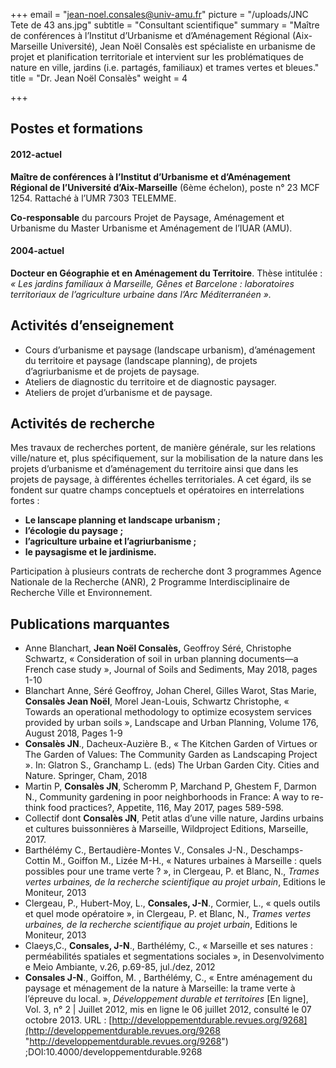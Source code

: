 +++
email = "jean-noel.consales@univ-amu.fr"
picture = "/uploads/JNC Tete de 43 ans.jpg"
subtitle = "Consultant scientifique"
summary = "Maître de conférences à l’Institut d’Urbanisme et d’Aménagement Régional (Aix-Marseille Université), Jean Noël Consalès est spécialiste en urbanisme de projet et planification territoriale et intervient sur les problématiques de nature en ville, jardins (i.e. partagés, familiaux) et trames vertes et bleues."
title = "Dr. Jean Noël Consalès"
weight = 4

+++
## Postes et formations

#### 2012-actuel

**Maître de conférences à l’Institut d’Urbanisme et d’Aménagement Régional de l’Université d’Aix-Marseille** (6ème échelon), poste n° 23 MCF 1254. Rattaché à l’UMR 7303 TELEMME.

**Co-responsable** du parcours Projet de Paysage, Aménagement et Urbanisme du Master Urbanisme et Aménagement de l’IUAR (AMU).

#### 2004-actuel

**Docteur en Géographie et en Aménagement du Territoire**. Thèse intitulée : _« Les jardins familiaux à Marseille, Gênes et Barcelone : laboratoires territoriaux de l’agriculture urbaine dans l’Arc Méditerranéen »._

## Activités d’enseignement

* Cours d’urbanisme et paysage (landscape urbanism), d’aménagement du territoire et paysage (landscape planning), de projets d’agriurbanisme et de projets de paysage.
* Ateliers de diagnostic du territoire et de diagnostic paysager.
* Ateliers de projet d’urbanisme et de paysage.

## Activités de recherche

Mes travaux de recherches portent, de manière générale, sur les relations ville/nature et, plus spécifiquement, sur la mobilisation de la nature dans les projets d’urbanisme et d’aménagement du territoire ainsi que dans les projets de paysage, à différentes échelles territoriales. A cet égard, ils se fondent sur quatre champs conceptuels et opératoires en interrelations fortes :

* **Le lanscape planning et landscape urbanism ;**
* **l’écologie du paysage ;**
* **l’agriculture urbaine et l’agriurbanisme ;**
* **le paysagisme et le jardinisme.**

Participation à plusieurs contrats de recherche dont 3 programmes Agence Nationale de la Recherche (ANR), 2 Programme Interdisciplinaire de Recherche Ville et Environnement.

## Publications marquantes

* Anne Blanchart, **Jean Noël Consalès,** Geoffroy Séré, Christophe Schwartz, « Consideration of soil in urban planning documents—a French case study », Journal of Soils and Sediments, May 2018, pages 1-10
* Blanchart Anne, Séré Geoffroy, Johan Cherel, Gilles Warot, Stas Marie, **Consalès Jean Noël**, Morel Jean-Louis, Schwartz Christophe, « Towards an operational methodology to optimize ecosystem services provided by urban soils », Landscape and Urban Planning, Volume 176, August 2018, Pages 1-9
* **Consalès JN**., Dacheux-Auzière B., « The Kitchen Garden of Virtues or The Garden of Values: The Community Garden as Landscaping Project ». In: Glatron S., Granchamp L. (eds) The Urban Garden City. Cities and Nature. Springer, Cham, 2018
* Martin P, **Consalès JN**, Scheromm P, Marchand P, Ghestem F, Darmon N., Community gardening in poor neighborhoods in France: A way to re-think food practices?, Appetite, 116, May 2017, pages 589-598.
* Collectif dont **Consalès JN**, Petit atlas d’une ville nature, Jardins urbains et cultures buissonnières à Marseille, Wildproject Editions, Marseille, 2017.
* Barthélémy C., Bertaudière-Montes V., Consales J-N., Deschamps-Cottin M., Goiffon M., Lizée M-H., « Natures urbaines à Marseille : quels possibles pour une trame verte ? », in Clergeau, P. et Blanc, N., _Trames vertes urbaines, de la recherche scientifique au projet urbain_, Editions le Moniteur, 2013
* Clergeau, P., Hubert-Moy, L., **Consales, J-N**., Cormier, L., « quels outils et quel mode opératoire », in Clergeau, P. et Blanc, N., _Trames vertes urbaines, de la recherche scientifique au projet urbain_, Editions le Moniteur, 2013
* Claeys,C., **Consales, J-N**., Barthélémy, C., « Marseille et ses natures : perméabilités spatiales et segmentations sociales », in Desenvolvimento e Meio Ambiante, v.26, p.69-85, jul./dez, 2012
* **Consales J-N**., Goiffon, M. , Barthélémy, C., « Entre aménagement du paysage et ménagement de la nature à Marseille: la trame verte à l’épreuve du local. », _Développement durable et territoires_ \[En ligne\], Vol. 3, n° 2 | Juillet 2012, mis en ligne le 06 juillet 2012, consulté le 07 octobre 2013. URL : [http://developpementdurable.revues.org/9268](http://developpementdurable.revues.org/9268 "http://developpementdurable.revues.org/9268") ;DOI:10.4000/developpementdurable.9268